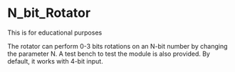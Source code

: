 # N_bit_Rotator
This is for educational purposes

The rotator can perform 0-3 bits rotations on an N-bit number by changing the parameter N. 
A test bench to test the module is also provided. By default, it works with 4-bit input.
